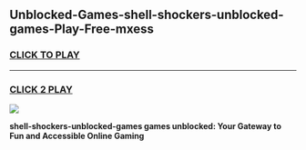 
## Unblocked-Games-shell-shockers-unblocked-games-Play-Free-mxess
<h3>
<a href="https://premium76.site?title=shell-shockers-unblocked-games&ref=17A">CLICK TO PLAY</a></h3>
<hr>

<h3>
<a href="https://premium76.site?title=shell-shockers-unblocked-games&ref=17A">CLICK 2 PLAY</a>
  
</h3>

<a href="https://premium76.site?title=shell-shockers-unblocked-games&ref=17A"><img src="https://clearcache.store/games.png"></a>


**shell-shockers-unblocked-games games unblocked: Your Gateway to Fun and Accessible Online Gaming**
